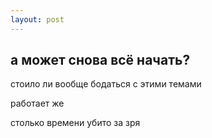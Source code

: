 ```yaml
---
layout: post
---
```


## а может снова всё начать?

стоило ли вообще бодаться с этими темами

работает же

столько времени убито за зря


